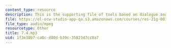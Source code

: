 ```yaml
---
content_type: resource
description: This is the supporting file of tools based on dialogue and language abilities.
file: https://ol-ocw-studio-app-qa.s3.amazonaws.com/courses/res-21g-003-learning-chinese-a-foundation-course-in-mandarin-spring-2011/1f3e38b7ca8cd80db39c3582347cc0a7_7.4.mp3
file_type: audio/mpeg
resourcetype: Other
title: 7.4.mp3
uid: 1f3e38b7-ca8c-d80d-b39c-3582347cc0a7
---
```

